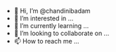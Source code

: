 - 👋 Hi, I’m @chandinibadam
- 👀 I’m interested in ...
- 🌱 I’m currently learning ...
- 💞️ I’m looking to collaborate on ...
- 📫 How to reach me ...

<!---
chandinibadam/chandinibadam is a ✨ special ✨ repository because its `README.md` (this file) appears on your GitHub profile.
You can click the Preview link to take a look at your changes.
--->
